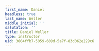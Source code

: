 ```yaml
---
first_name: Daniel
headless: true
last_name: Weller
middle_initial: ''
salutation: ''
title: Daniel Weller
type: instructor
uid: 3604ffb7-5059-609d-5a7f-83d062e229c6
---
```

